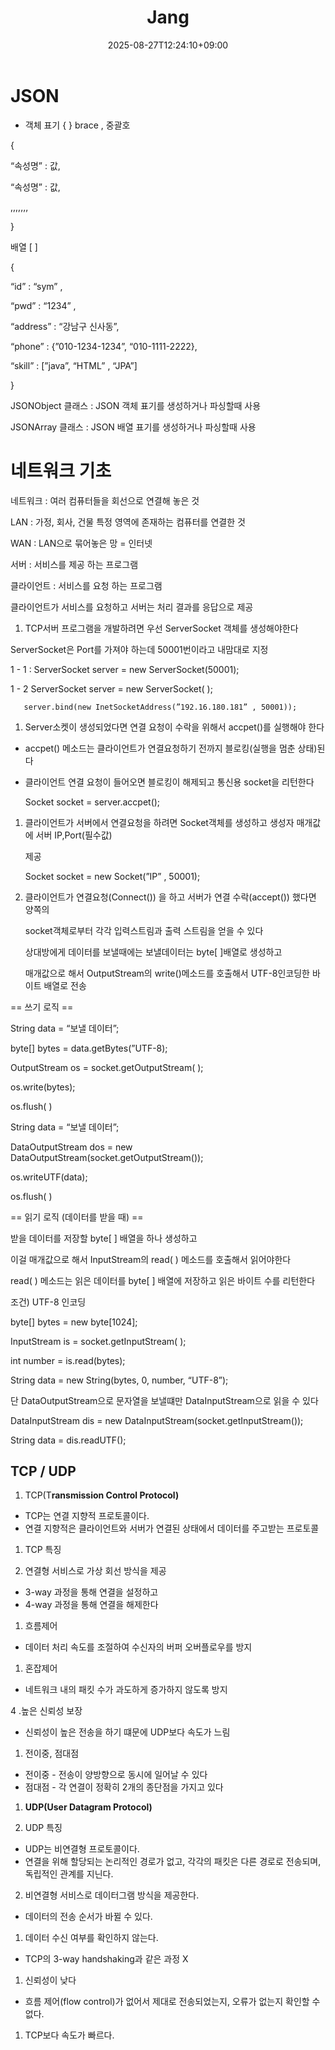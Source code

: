 ﻿---
title: "Jang"
date: 2025-08-27T12:24:10+09:00
draft: false
authors: ["장현우ID"]   # 기본값, 각자 바꿔 쓰기
tags: []
categories: []
description: ""
ShowToc: true
TocOpen: false
cover:
  image: ""
  alt: ""
  relative: true
---
# JSON

- 객체 표기 { } brace , 중괄호

{

   “속성명” : 값,

   “속성명” : 값,

   ,,,,,,,

}

배열 [ ]

{

“id” : “sym” ,

“pwd” : “1234” ,

“address” : “강남구 신사동”,

“phone” : {”010-1234-1234”, “010-1111-2222},

“skill” : [”java”, “HTML” , “JPA”]

}

JSONObject 클래스 : JSON 객체 표기를 생성하거나 파싱할때 사용

JSONArray 클래스 : JSON 배열 표기를 생성하거나 파싱할때 사용

# 네트워크 기초

네트워크 : 여러 컴퓨터들을 회선으로 연결해 놓은 것

LAN : 가정, 회사, 건물 특정 영역에 존재하는 컴퓨터를 연결한 것

WAN : LAN으로 묶어놓은 망 = 인터넷

서버 : 서비스를 제공 하는 프로그램

클라이언트 : 서비스를 요청 하는 프로그램

클라이언트가 서비스를 요청하고 서버는 처리 결과를 응답으로 제공

1. TCP서버 프로그램을 개발하려면 우선 ServerSocket 객체를 생성해야한다

ServerSocket은 Port를 가져야 하는데 50001번이라고 내맘대로 지정

 1 - 1 : ServerSocket server = new ServerSocket(50001);

 1 - 2 ServerSocket server = new ServerSocket( );

       server.bind(new InetSocketAddress(”192.16.180.181” , 50001));

1. Server소켓이 생성되었다면 연결 요청이 수락을 위해서 accpet()를 실행해야 한다
- accpet() 메소드는 클라이언트가 연결요청하기 전까지 블로킹(실행을 멈춘 상태)된다
- 클라이언트 연결 요청이 들어오면 블로킹이 해제되고 통신용 socket을 리턴한다
    
    Socket socket = server.accpet();
    
1. 클라이언트가 서버에서 연결요청을 하려면 Socket객체를 생성하고 생성자 매개값에 서버 IP,Port(필수값) 
    
    제공
    
    Socket socket = new Socket(”IP” , 50001);
    
2. 클라이언트가 연결요청(Connect()) 을 하고 서버가 연결 수락(accept()) 했다면 양쪽의
    
    socket객체로부터 각각 입력스트림과 출력 스트림을 얻을 수 있다
    
    상대방에게 데이터를 보낼때에는 보낼데이터는 byte[ ]배열로 생성하고 
    
    매개값으로 해서 OutputStream의 write()메소드를 호출해서 UTF-8인코딩한 바이트 배열로 전송
    

== 쓰기 로직 ==

String data = “보낼 데이터”;

byte[] bytes = data.getBytes(”UTF-8);

OutputStream os = socket.getOutputStream( );

os.write(bytes);

os.flush( )

String data = “보낼 데이터”;

DataOutputStream dos = new DataOutputStream(socket.getOutputStream());

os.writeUTF(data);

os.flush( )

== 읽기 로직 (데이터를 받을 때) ==

받을 데이터를 저장할 byte[ ] 배열을 하나 생성하고

이걸 매개값으로 해서 InputStream의 read( ) 메소드를 호출해서 읽어야한다

read( ) 메소드는 읽은 데이터를 byte[ ] 배열에 저장하고 읽은 바이트 수를 리턴한다

조건) UTF-8 인코딩

byte[] bytes = new byte[1024];

InputStream is = socket.getInputStream( );

int number = is.read(bytes);

String data = new String(bytes, 0, number, “UTF-8”);

단 DataOutputStream으로 문자열을 보낼떄만 DataInputStream으로 읽을 수 있다

DataInputStream dis = new DataInputStream(socket.getInputStream());

String data  = dis.readUTF();

## TCP / UDP

1. TCP(T**ransmission Control Protocol)**
- TCP는 연결 지향적 프로토콜이다.
- 연결 지향적은 클라이언트와 서버가 연결된 상태에서 데이터를 주고받는 프로토콜

1. TCP 특징

  1. 연결형 서비스로 가상 회선 방식을 제공 

- 3-way 과정을 통해 연결을 설정하고
- 4-way 과정을 통해 연결을 해제한다

1. 흐름제어
- 데이터 처리 속도를 조절하여 수신자의 버퍼 오버플로우를 방지

1. 혼잡제어 
- 네트워크 내의 패킷 수가 과도하게 증가하지 않도록 방지

4 .높은 신뢰성 보장

- 신뢰성이 높은 전송을 하기 떄문에 UDP보다 속도가 느림

1. 전이중, 점대점
- 전이중 - 전송이 양방향으로 동시에 일어날 수 있다
- 점대점 - 각 연결이 정확히 2개의 종단점을 가지고 있다

1. **UDP(User Datagram Protocol)**

 1. UDP 특징

- UDP는 비연결형 프로토콜이다.
- 연결을 위해 할당되는 논리적인 경로가 없고, 각각의 패킷은 다른 경로로 전송되며, 독립적인 관계를 지닌다.

2. 비연결형 서비스로 데이터그램 방식을 제공한다.

- 데이터의 전송 순서가 바뀔 수 있다.

1.  데이터 수신 여부를 확인하지 않는다.
- TCP의 3-way handshaking과 같은 과정 X

1. 신뢰성이 낮다
- 흐름 제어(flow control)가 없어서 제대로 전송되었는지, 오류가 없는지 확인할 수 없다.

1. TCP보다 속도가 빠르다.
